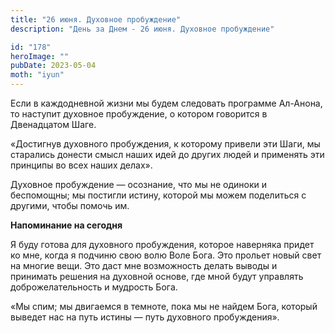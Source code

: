 ```yaml
---
title: "26 июня. Духовное пробуждение"
description: "День за Днем - 26 июня. Духовное пробуждение"

id: "178"
heroImage: ""
pubDate: 2023-05-04
moth: "iyun"
---
```


Если в каждодневной жизни мы будем следовать программе Ал-Анона, то наступит
духовное пробуждение, о котором говорится в Двенадцатом Шаге.

«Достигнув духовного пробуждения, к которому привели эти Шаги, мы старались
донести смысл наших идей до других людей и применять эти принципы во всех
наших делах».

Духовное пробуждение — осознание, что мы не одиноки и беспомощны; мы постигли
истину, которой мы можем поделиться с другими, чтобы помочь им.

**Напоминание на сегодня**

Я буду готова для духовного пробуждения, которое наверняка придет ко мне,
когда я подчиню свою волю Воле Бога. Это прольет новый свет на многие вещи.
Это даст мне возможность делать выводы и принимать решения на духовной основе,
где мной будут управлять доброжелательность и мудрость Бога.

«Мы спим; мы двигаемся в темноте, пока мы не найдем Бога, который выведет нас
на путь истины — путь духовного пробуждения».
